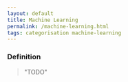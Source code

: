```yaml
---
layout: default
title: Machine Learning
permalink: /machine-learning.html
tags: categorisation machine-learning
---
```


### Definition

> "TODO"

